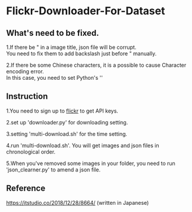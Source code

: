 # Flickr-Downloader-For-Dataset

## What's need to be fixed.

1.If there be " in a image title, json file will be corrupt.  
You need to fix them to add backslash just before " manually.  

2.If there be some Chinese characters, it is a possible to cause Character encoding error.  
In this case, you need to set Python's '' 

## Instruction

1.You need to sign up to [flickr](https://www.flickr.com/) to get API keys.  

2.set up 'downloader.py' for downloading setting.  

3.setting 'multi-download.sh' for the time setting.  

4.run 'multi-download.sh'. You will get images and json files in chronological order.  

5.When you've removed some images in your folder, you need to run 'json_clearner.py' to amend a json file.  

## Reference

https://itstudio.co/2018/12/28/8664/
(written in Japanese)
